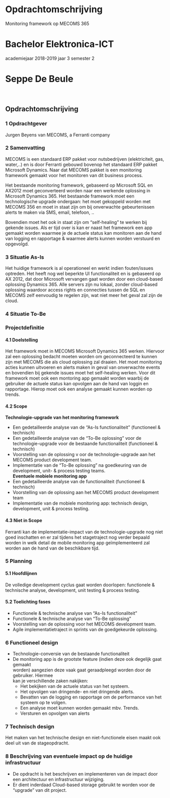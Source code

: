 # Opdrachtomschrijving

Monitoring framework op MECOMS 365

# Bachelor Elektronica-ICT
academiejaar 2018-2019
jaar 3 semester 2

 # Seppe De Beule
 
## Opdrachtomschrijving

### 1	Opdrachtgever

Jurgen Beyens van MECOMS, a Ferranti company

### 2	Samenvatting

MECOMS is een standaard ERP pakket voor nutsbedrijven (elektriciteit, gas, water,..) en is
door Ferranti gebouwd bovenop het standaard ERP pakket Microsoft Dynamics. Naar dat
MECOMS pakket is een monitoring framework gemaakt voor het monitoren van dit business
process.

Het bestaande monitoring framework, gebaseerd op Microsoft SQL en AX2012 moet
geconverteerd worden naar een werkende oplossing in Microsoft Dynamics 365. Het
bestaande framework moet een technologische upgrade ondergaan: het moet gekoppeld
worden met MECOMS 356 en moet in staat zijn om bij onverwachte gebeurtenissen alerts te
maken via SMS, email, telefoon, ..

Bovendien moet het ook in staat zijn om “self-healing” te werken bij gekende issues.
Als er tijd over is kan er naast het framework een app gemaakt worden waarmee je de
actuele status kan monitoren aan de hand van logging en rapportage & waarmee alerts
kunnen worden verstuurd en opgevolgd.

### 3	Situatie As-Is

Het huidige framework is al operationeel en werkt indien fouten/issues optreden. Het heeft
nog wel beperkte UI functionaliteit en is gebaseerd op AX 2012, dat door Microsoft
vervangen gaat worden door een cloud-based oplossing Dynamics 365. Alle servers zijn nu
lokaal, zonder cloud-based oplossing waardoor access rights en connecties tussen de SQL
en MECOMS zelf eenvoudig te regelen zijn, wat niet meer het geval zal zijn de cloud.

### 4	Situatie To-Be
### Projectdefinitie
#### 4.1	Doelstelling

Het framework moet in MECOMS Microsoft Dynamics 365 werken.
Hiervoor zal een oplossing bedacht moeten worden om
geconnecteerd te kunnen zijn met MECOMS die als cloud oplossing
zal draaien. Het moet monitoring acties kunnen uitvoeren en alerts
maken in geval van onverwachte events en bovendien bij gekende
issues moet het self-healing werken.
Voor dit framework moet ook een montoring app gemaakt worden
waarbij de gebruiker de actuele status kan opvolgen aan de hand van
loggin en rapportage. Hierop moet ook een analyse gemaakt kunnen
worden op trends.

#### 4.2	Scope

**Technologie-upgrade van het monitoring framework**  
* Een gedetailleerde analyse van de “As-Is functionaliteit” (functioneel &
technisch)  
* Een gedetailleerde analyse van de “To-Be oplossing” voor de
technologie-upgrade voor de bestaande functionaliteit (functioneel &
technisch)  
* Voorstelling van de oplossing v oor de technologie-upgrade aan het
MECOMS product development team.  
* Implementatie van de “To-Be oplossing” na goedkeuring van de
development, unit- & process testing teams.  
**Eventuele mobiele monitoring app**  
* Een gedetailleerde analyse van de functionaliteit (functioneel &
technisch)  
* Voorstelling van de oplossing aan het MECOMS product development
team  
* Implementatie van de mobiele monitoring app: technisch design,
development, unit & process testing.  

#### 4.3	Niet in Scope

Ferranti kan de implementatie-impact van de technologie-upgrade nog
niet goed inschatten en er zal tijdens het stagetraject nog verder
bepaald worden in welk detail de mobile monitoring app
geïmplementeerd zal worden aan de hand van de beschikbare tijd.

### 5	Planning
#### 5.1	Hoofdlijnen
De volledige development cyclus gaat worden doorlopen: functionele
& technische analyse, development, unit testing & process testing.
#### 5.2	Toelichting fases
* Functionele & technische analyse van “As-Is functionaliteit”  
* Functionele & technische analyse van “To-Be oplossing”  
* Voorstelling van de oplossing voor het MECOMS development team.  
* Agile implementatietraject in sprints van de goedgekeurde oplossing.  

### 6	Functioneel design

* Technologie-conversie van de bestaande functionaliteit  
* De monitoring app is de grootste feature (indien deze ook degelijk gaat gemaakt  
worden) aangezien deze vaak gaat geraadpleegd worden door de gebruiker. Hiermee  
kan je verschillende zaken nakijken:  
  * Het bekijken van de actuele status van het systeem.  
  * Het opvolgen van dringende- en niet dringende alerts.  
  * Bevatten van de logging en rapportage om de performance van het systeem op te volgen.  
  * Een analyse moet kunnen worden gemaakt mbv. Trends.  
  * Versturen en opvolgen van alerts  

### 7	 Technisch design

Het maken van het technische design en niet-functionele eisen maakt ook deel uit van
de stageopdracht.

### 8	Beschrijving van eventuele impact op de huidige infrastructuur

* De opdracht is het beschrijven en implementeren van de impact door een architectuur
en infrastructuur wijziging.  
* Er dient inderdaad Cloud-based storage gebruikt te worden voor de “upgrade” van dit
project.
